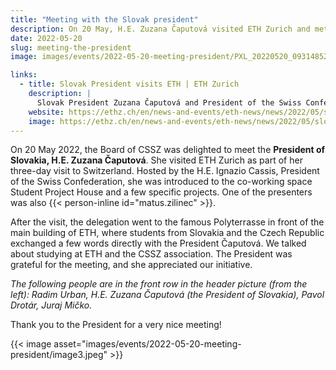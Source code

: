 ```yaml
---
title: "Meeting with the Slovak president"
description: On 20 May, H.E. Zuzana Čaputová visited ETH Zurich and met students of the CSSZ association.
date: 2022-05-20
slug: meeting-the-president
image: images/events/2022-05-20-meeting-president/PXL_20220520_093148528.MP_2.jpg

links:
  - title: Slovak President visits ETH | ETH Zurich
    description: |
      Slovak President Zuzana Čaputová and President of the Swiss Confederation Ignazio Cassis visited ETH Zurich today. The Slovak President is currently on a two-day state visit to Switzerland and made a stop at the university.
    website: https://ethz.ch/en/news-and-events/eth-news/news/2022/05/slovak-president-visits-eth.html
    image: https://ethz.ch/en/news-and-events/eth-news/news/2022/05/slovak-president-visits-eth/_jcr_content/articleLeadImage/image.imageformat.carousel.1681184151.jpg
---
```


On 20 May 2022, the Board of CSSZ was delighted to meet the **President of Slovakia, H.E. Zuzana Čaputová**.
She visited ETH Zurich as part of her three-day visit to Switzerland.
Hosted by the H.E. Ignazio Cassis, President of the Swiss Confederation, she was introduced to the co-working space Student Project House and a few specific projects. One of the presenters was also {{< person-inline id="matus.zilinec" >}}.

After the visit, the delegation went to the famous Polyterrasse in front of the main building of ETH, where students from Slovakia and the Czech Republic exchanged a few words directly with the President Čaputová. We talked about studying at ETH and the CSSZ association. The President was grateful for the meeting, and she appreciated our initiative.

_The following people are in the front row in the header picture (from the left): Radim Urban, H.E. Zuzana Čaputová (the President of Slovakia), Pavol Drotár, Juraj Mičko._

Thank you to the President for a very nice meeting!

{{< image asset="images/events/2022-05-20-meeting-president/image3.jpeg" >}}
